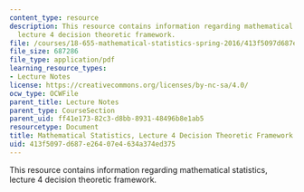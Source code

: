 ```yaml
---
content_type: resource
description: This resource contains information regarding mathematical statistics,
  lecture 4 decision theoretic framework.
file: /courses/18-655-mathematical-statistics-spring-2016/413f5097d687e26407e4634a374ed375_MIT18_655S16_LecNote4.pdf
file_size: 687286
file_type: application/pdf
learning_resource_types:
- Lecture Notes
license: https://creativecommons.org/licenses/by-nc-sa/4.0/
ocw_type: OCWFile
parent_title: Lecture Notes
parent_type: CourseSection
parent_uid: ff41e173-82c3-d8bb-8931-48496b8e1ab5
resourcetype: Document
title: Mathematical Statistics, Lecture 4 Decision Theoretic Framework
uid: 413f5097-d687-e264-07e4-634a374ed375
---
```

This resource contains information regarding mathematical statistics, lecture 4 decision theoretic framework.